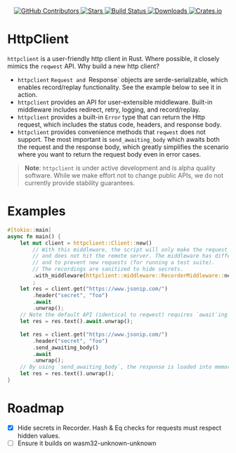<div id="top"></div>

<p align="center">
<a href="https://github.com/kurtbuilds/httpclient/graphs/contributors">
    <img src="https://img.shields.io/github/contributors/kurtbuilds/httpclient.svg?style=flat-square" alt="GitHub Contributors" />
</a>
<a href="https://github.com/kurtbuilds/httpclient/stargazers">
    <img src="https://img.shields.io/github/stars/kurtbuilds/httpclient.svg?style=flat-square" alt="Stars" />
</a>
<a href="https://github.com/kurtbuilds/httpclient/actions">
    <img src="https://img.shields.io/github/actions/workflow/status/kurtbuilds/httpclient/test.yaml?style=flat-square" alt="Build Status" />
</a>
<a href="https://crates.io/crates/httpclient">
    <img src="https://img.shields.io/crates/d/httpclient?style=flat-square" alt="Downloads" />
</a>
<a href="https://crates.io/crates/httpclient">
    <img src="https://img.shields.io/crates/v/httpclient?style=flat-square" alt="Crates.io" />
</a>

</p>

# HttpClient

`httpclient` is a user-friendly http client in Rust. Where possible, it closely mimics the `reqwest` API. Why build a 
new http client?

- `httpclient` `Request and `Response` objects are serde-serializable, which enables record/replay functionality. See
the example below to see it in action.
- `httpclient` provides an API for user-extensible middleware. Built-in middleware includes redirect, retry, logging, 
and record/replay.
- `httpclient` provides a built-in `Error` type that can return the Http request, which includes the status code, headers,
and response body.
- `httpclient` provides convenience methods that `reqwest` does not support. The most important is `send_awaiting_body`
which awaits both the request and the response body, which greatly simplifies the scenario where you want to return
the request body even in error cases.

> **Note**: `httpclient` is under active development and is alpha quality software. While we make effort not to change public 
APIs, we do not currently provide stability guarantees.

# Examples


```rust
#[tokio::main]
async fn main() {
    let mut client = httpclient::Client::new()
        // With this middleware, the script will only make the request once. After that, it replays from the filesystem
        // and does not hit the remote server. The middleware has different modes to ignore recordings (to force refresh)
        // and to prevent new requests (for running a test suite).
        // The recordings are sanitized to hide secrets.
        .with_middleware(httpclient::middleware::RecorderMiddleware::new())
        ;
    let res = client.get("https://www.jsonip.com/")
        .header("secret", "foo")
        .await
        .unwrap();
    // Note the default API (identical to reqwest) requires `await`ing the response body.
    let res = res.text().await.unwrap();
    
    let res = client.get("https://www.jsonip.com/")
        .header("secret", "foo")
        .send_awaiting_body()
        .await
        .unwrap();
    // By using `send_awaiting_body`, the response is loaded into memory, and we don't have to `await` it.
    let res = res.text().unwrap();
}
```
# Roadmap

- [x] Hide secrets in Recorder. Hash & Eq checks for requests must respect hidden values.
- [ ] Ensure it builds on wasm32-unknown-unknown

